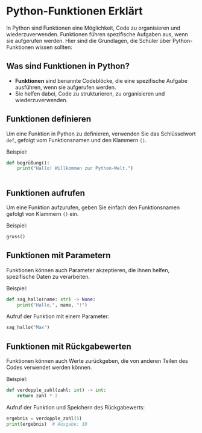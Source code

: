 # Python-Funktionen Erklärt

In  Python  sind Funktionen eine Möglichkeit, Code zu organisieren und wiederzuverwenden. Funktionen führen spezifische Aufgaben aus, wenn sie aufgerufen werden. Hier sind die Grundlagen, die Schüler über  Python-Funktionen wissen sollten:

## Was sind Funktionen in  Python?

-   **Funktionen**  sind benannte Codeblöcke, die eine spezifische Aufgabe ausführen, wenn sie aufgerufen werden.
-   Sie helfen dabei, Code zu strukturieren, zu organisieren und wiederzuverwenden.

## Funktionen definieren

Um eine Funktion in  Python  zu definieren, verwenden Sie das Schlüsselwort  `def`, gefolgt vom Funktionsnamen und den Klammern  `()`.

Beispiel:


```python
def begrüßung():
    print("Hallo! Willkommen zur Python-Welt.")
    
```

## Funktionen aufrufen

Um eine Funktion aufzurufen, geben Sie einfach den Funktionsnamen gefolgt von Klammern  `()`  ein.

Beispiel:


```python
gruss()

```

## Funktionen mit Parametern

Funktionen können auch Parameter akzeptieren, die ihnen helfen, spezifische Daten zu verarbeiten.

Beispiel:


```python
def sag_hallo(name: str) -> None:
    print("Hallo,", name, "!")

```

Aufruf der Funktion mit einem Parameter:


```python
sag_hallo("Max")

```

## Funktionen mit Rückgabewerten

Funktionen können auch Werte zurückgeben, die von anderen Teilen des Codes verwendet werden können.

Beispiel:


```python
def verdopple_zahl(zahl: int) -> int:
    return zahl * 2

```

Aufruf der Funktion und Speichern des Rückgabewerts:


```python
ergebnis = verdopple_zahl(5)
print(ergebnis)  # Ausgabe: 10

```
